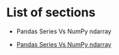 # List of sections
- Pandas Series Vs NumPy ndarray



- [Pandas Series Vs NumPy ndarray](Pandas_Series_Vs_NumPy_ndarray.md)
